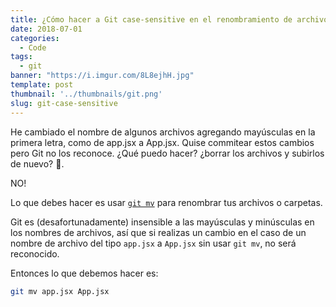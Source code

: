 ```yaml
---
title: ¿Cómo hacer a Git case-sensitive en el renombramiento de archivos?
date: 2018-07-01
categories:
  - Code
tags:
  - git
banner: "https://i.imgur.com/8L8ejhH.jpg"
template: post
thumbnail: '../thumbnails/git.png'
slug: git-case-sensitive
---
```


He cambiado el nombre de algunos archivos agregando mayúsculas en la primera letra, como de app.jsx a App.jsx. Quise commitear estos cambios pero Git no los reconoce. ¿Qué puedo hacer? ¿borrar los archivos y subirlos de nuevo? 🤔.

NO!

Lo que debes hacer es usar [`git mv`](https://git-scm.com/docs/git-mv) para renombrar tus archivos o carpetas.

Git es (desafortunadamente) insensible a las mayúsculas y minúsculas en los nombres de archivos, así que si realizas un cambio en el caso de un nombre de archivo del tipo `app.jsx` a `App.jsx` sin usar `git mv`, no será reconocido.

Entonces lo que debemos hacer es:

```bash
git mv app.jsx App.jsx
```

